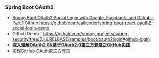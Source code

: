 ### Spring Boot OAuth2

- [Spring Boot OAuth2 Social Login with Google, Facebook, and Github - Part 1](https://www.callicoder.com/spring-boot-security-oauth2-social-login-part-1/) Github:https://github.com/callicoder/spring-boot-react-oauth2-social-login-demo
- Github Demo：https://github.com/spring-projects/spring-security/tree/5.1.6.RELEASE/samples/boot/oauth2login#github-login
- [**深入理解OAuth2.0&基于OAuth2.0第三方登录之GitHub实践**](https://blog.csdn.net/jeffrey20170812/article/details/83588421)
- [实现GitHub OAuth第三方登录](https://zhuanlan.zhihu.com/p/35392186)

